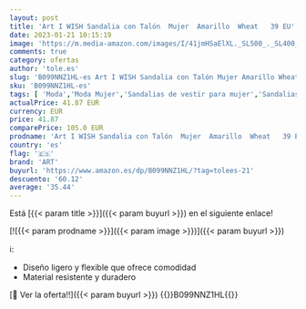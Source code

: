 ```yaml
---
layout: post
title: 'Art I WISH Sandalia con Talón  Mujer  Amarillo  Wheat   39 EU'
date: 2023-01-21 10:15:19
image: 'https://m.media-amazon.com/images/I/41jmHSaElXL._SL500_._SL400_.jpg'
comments: true
category: ofertas
author: 'tole.es'
slug: 'B099NNZ1HL-es Art I WISH Sandalia con Talón Mujer Amarillo Wheat 39 EU'
sku: 'B099NNZ1HL-es'
tags: [ 'Moda','Moda Mujer','Sandalias de vestir para mujer','Sandalias y palas de mujer','Zapatos para mujer','art','sandalia','🇪🇸', ]
actualPrice: 41.87 EUR
currency: EUR
price: 41.87
comparePrice: 105.0 EUR
prodname: 'Art I WISH Sandalia con Talón  Mujer  Amarillo  Wheat   39 EU'
country: 'es'
flag: '🇪🇸'
brand: 'ART'
buyurl: 'https://www.amazon.es/dp/B099NNZ1HL/?tag=tolees-21'
descuento: '60.12'
average: '35.44'
---
```


Está [{{< param title >}}]({{< param buyurl >}}) en el siguiente enlace!

[![{{< param prodname >}}]({{< param image >}})]({{< param buyurl >}})

ℹ️:

- Diseño ligero y flexible que ofrece comodidad
- Material resistente y duradero

[🛒 Ver la oferta!!]({{< param buyurl >}})
{{<world>}}B099NNZ1HL{{</world>}}
